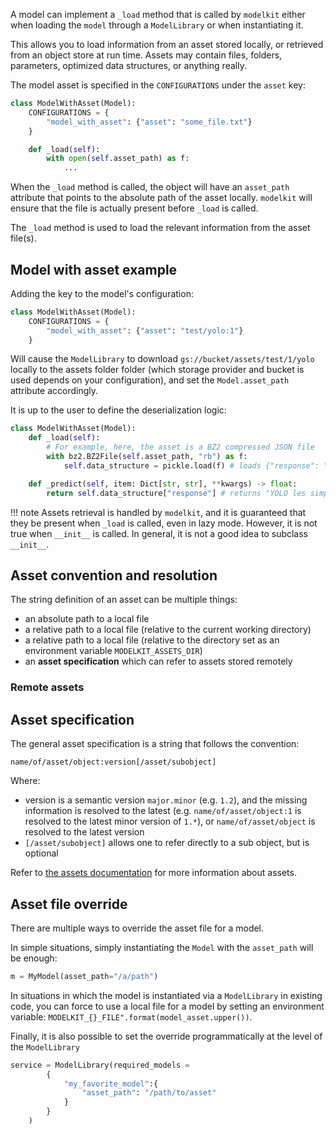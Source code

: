 A model can implement a `_load` method that is called by `modelkit` either when loading the `model` through a `ModelLibrary` or when instantiating it.

This allows you to load information from an asset stored locally, or retrieved from an object store at run time. Assets may contain files, folders, parameters, optimized data structures, or anything really.

The model asset is specified in the `CONFIGURATIONS` under the `asset` key: 

```python
class ModelWithAsset(Model):
    CONFIGURATIONS = {
        "model_with_asset": {"asset": "some_file.txt"}
    }

    def _load(self):
        with open(self.asset_path) as f:
            ...
```

When the `_load` method is called, the object will have an `asset_path` attribute that points to the absolute path of the asset locally.
`modelkit` will ensure that the file is actually present before `_load` is called.

The `_load` method is used to load the relevant information from the asset file(s).


## Model with asset example

Adding the key to the model's configuration:

```python
class ModelWithAsset(Model):
    CONFIGURATIONS = {
        "model_with_asset": {"asset": "test/yolo:1"}
    }
```

Will cause the `ModelLibrary` to download `gs://bucket/assets/test/1/yolo` locally to the assets folder folder (which storage provider and bucket is used depends on your configuration), and set the `Model.asset_path` attribute accordingly.

It is up to the user to define the deserialization logic:

```python
class ModelWithAsset(Model):
    def _load(self):
        # For example, here, the asset is a BZ2 compressed JSON file
        with bz2.BZ2File(self.asset_path, "rb") as f:
            self.data_structure = pickle.load(f) # loads {"response": "YOLO les simpsons"}

    def _predict(self, item: Dict[str, str], **kwargs) -> float:
        return self.data_structure["response"] # returns "YOLO les simpsons"
```

!!! note
    Assets retrieval is handled by `modelkit`, and it is guaranteed that they be present when `_load` is called, even in lazy mode. However, it is not true when `__init__` is called. In general, it is not a good idea to subclass `__init__`.

## Asset convention and resolution

The string definition of an asset can be multiple things:

- an absolute path to a local file
- a relative path to a local file (relative to the current working directory)
- a relative path to a local file (relative to the directory set as an environment variable `MODELKIT_ASSETS_DIR`)
- an **asset specification** which can refer to assets stored remotely


### Remote assets

## Asset specification

The general asset specification is a string that follows the convention:

```
name/of/asset/object:version[/asset/subobject]
```
Where:
- version is a semantic version `major.minor` (e.g. `1.2`), and the missing information is resolved to the latest (e.g. `name/of/asset/object:1` is resolved to the latest minor version of `1.*`), or `name/of/asset/object` is resolved to the latest version
- `[/asset/subobject]` allows one to refer directly to a sub object, but is optional

Refer to [the assets documentation](../../assets/index.md) for more information about assets.

## Asset file override 

There are multiple ways to override the asset file for a model.

In simple situations, simply instantiating the `Model` with the `asset_path` will be enough:

```python
m = MyModel(asset_path="/a/path")
```

In situations in which the model is instantiated via a `ModelLibrary` in existing code, you can force to use a local file for a model by setting an environment variable: `MODELKIT_{}_FILE".format(model_asset.upper())`. 

Finally, it is also possible to set the override programmatically at the level of the `ModelLibrary`

```python
service = ModelLibrary(required_models =
        {
            "my_favorite_model":{
                "asset_path": "/path/to/asset"
            }
        }
    )
```